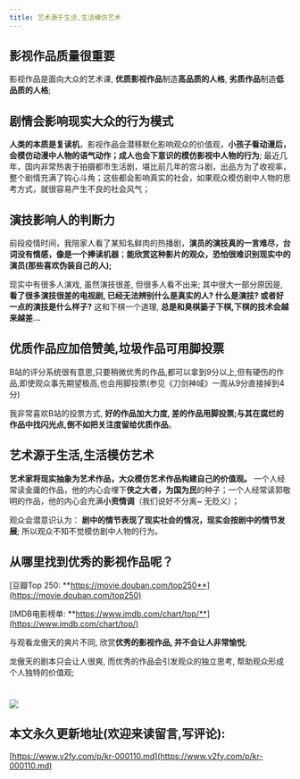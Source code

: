 ```yaml
---
title: 艺术源于生活,生活模仿艺术
---
```


## 影视作品质量很重要

影视作品是面向大众的艺术课, **优质影视作品**制造**高品质的人格**, **劣质作品**制造**低品质的人格**;

## 剧情会影响现实大众的行为模式

**人类的本质是复读机**，影视作品会潜移默化影响观众的价值观，**小孩子看动漫后，会模仿动漫中人物的语气动作；成人也会下意识的模仿影视中人物的行为**; 最近几年，国内非常热衷于拍摄都市生活剧，堪比前几年的宫斗剧，出品方为了收视率，整个剧情充满了钩心斗角；这些都会影响真实的社会，如果观众模仿剧中人物的思考方式，就很容易产生不良的社会风气；


## 演技影响人的判断力

前段疫情时间，我陪家人看了某知名鲜肉的热播剧，**演员的演技真的一言难尽，台词没有情感，像是一个捧读机器**；**能欣赏这种影片的观众，恐怕很难识别现实中的演员(那些喜欢伪装自己的人);**

现实中有很多人演戏, 虽然演技很差, 但很多人看不出来; 其中很大一部分原因是, **看了很多演技很差的电视剧, 已经无法辨别什么是真实的人? 什么是演技? 或者好一点的演技是什么样子?**  这和下棋一个道理, **总是和臭棋篓子下棋,下棋的技术会越来越差...**

## 优质作品应加倍赞美,垃圾作品可用脚投票

B站的评分系统很有意思,只要稍微优秀的作品,都可以拿到9分以上,但有硬伤的作品,即使观众事先期望极高,也会用脚投票(参见《刀剑神域》一周从9分直接掉到4分)

我非常喜欢B站的投票方式, **好的作品加大力度, 差的作品用脚投票;与其在腐烂的作品中找闪光点,倒不如把关注度留给优质作品**。


## 艺术源于生活,生活模仿艺术

**艺术家将现实抽象为艺术作品，大众模仿艺术作品构建自己的价值观。** 一个人经常读金庸的作品，他的内心会埋下**侠之大者，为国为民**的种子；一个人经常读郭敬明的作品，他的内心会充满**小资情调**（我们说好不分离~ 无贬义）；

观众会潜意识认为： **剧中的情节表现了现实社会的情况，现实会按剧中的情节发展**; 所以观众不知不觉模仿剧中人物的行为。


## 从哪里找到优秀的影视作品呢？ 

[豆瓣Top 250: **https://movie.douban.com/top250**](https://movie.douban.com/top250) 

[IMDB电影榜单: **https://www.imdb.com/chart/top/**](https://www.imdb.com/chart/top/)


与观看龙傲天的爽片不同, 欣赏**优秀的影视作品, 并不会让人非常愉悦**;

龙傲天的剧本只会让人很爽, 而优秀的作品会引发观众的独立思考, 帮助观众形成个人独特的价值观;

![](https://www.v2fy.com/asset/0i/jikemiji/jikemiji-md/kr-000110.assets/1240-20200901155803162.jpeg)
=======
## 本文永久更新地址(欢迎来读留言,写评论):

[https://www.v2fy.com/p/kr-000110.md](https://www.v2fy.com/p/kr-000110.md)
